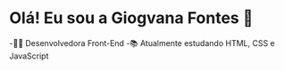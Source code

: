 # Olá! Eu sou a Giogvana Fontes 👋
-👩‍💻 Desenvolvedora Front-End
-📚 Atualmente estudando HTML, CSS e JavaScript
